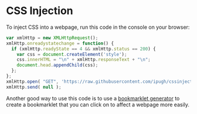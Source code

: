 # CSS Injection

To inject CSS into a webpage, run this code in the console on your browser:
```javascript
var xmlHttp = new XMLHttpRequest();
xmlHttp.onreadystatechange = function() {
  if (xmlHttp.readyState == 4 && xmlHttp.status == 200) {
    var css = document.createElement('style');
    css.innerHTML = "\n" + xmlHttp.responseText + "\n";
    document.head.appendChild(css);
  };
};
xmlHttp.open( "GET", 'https://raw.githubusercontent.com/ipugh/cssinjection/master/style.css', true );
xmlHttp.send( null );
```

Another good way to use this code is to use a
<a href="http://mrcoles.com/bookmarklet/"> bookmarklet generator</a> to create
a bookmarklet that you can click on to affect a webpage more easily.
